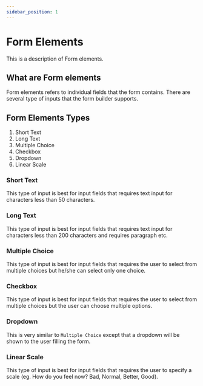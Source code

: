 ```yaml
---
sidebar_position: 1
---
```


# Form Elements

This is a description of Form elements.

## What are Form elements

Form elements refers to individual fields that the form contains. There are several type of inputs that the form builder supports.

## Form Elements Types

1. Short Text
2. Long Text
3. Multiple Choice
4. Checkbox
5. Dropdown
6. Linear Scale

### Short Text

This type of input is best for input fields that requires text input for characters less than 50 characters.

### Long Text

This type of input is best for input fields that requires text input for characters less than 200 characters and requires paragraph etc.

### Multiple Choice

This type of input is best for input fields that requires the user to select from multiple choices but he/she can select only one choice.

### Checkbox

This type of input is best for input fields that requires the user to select from multiple choices but the user can choose multiple options.

### Dropdown

This is very similar to `Multiple Choice` except that a dropdown will be shown to the user filling the form.

### Linear Scale

This type of input is best for input fields that requires the user to specify a scale (eg. How do you feel now? Bad, Normal, Better, Good).
